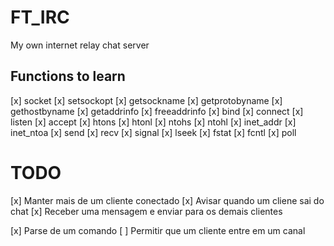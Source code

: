 # FT_IRC
My own internet relay chat server


## Functions to learn

[x] socket
[x] setsockopt
[x] getsockname
[x] getprotobyname
[x] gethostbyname
[x] getaddrinfo
[x] freeaddrinfo
[x] bind
[x] connect
[x] listen
[x] accept
[x] htons
[x] htonl
[x] ntohs
[x] ntohl
[x] inet_addr
[x] inet_ntoa
[x] send
[x] recv
[x] signal
[x] lseek
[x] fstat
[x] fcntl
[x] poll

# TODO

[x] Manter mais de um cliente conectado
[x] Avisar quando um cliene sai do chat
[x] Receber uma mensagem e enviar para os demais clientes

[x] Parse de um comando
[ ] Permitir que um cliente entre em um canal

